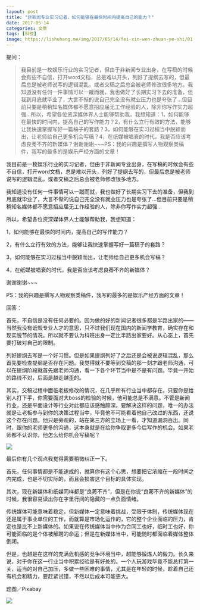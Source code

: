 ```yaml
---
layout: post
title: "非新闻专业实习记者，如何能够在最快时间内提高自己的能力？"
date: 2017-05-14
categories: 文章
tags: [科技]
image: https://lishuhang.me/img/2017/05/14/fei-xin-wen-zhuan-ye-shi/01.jpg
---
```


提问：

> 我目前是一枚娱乐行业的实习记者，但由于非新闻专业出身，在写稿的时候会有些不自信，打开word文档，总是难以开头，列好了提纲去写的，但最后总是被老师说写的逻辑混乱，或者交稿之后总会被老师修改很多地方。我知道没有任何一件事情可以一蹴而就，我也做好了长期实习下去的准备，但我到月底就毕业了，大言不惭的说自己完全没有就业压力也是夸张了…但目前只要是稍稍知名媒体都不愿意招应届无工作经验的人，除非你写作实力超强…所以，希望各位资深媒体界人士能够帮助我，我想知道：1，如何能够在最快的时间内，提高自己的写作能力？2，有什么立行有效的方法，能够让我快速掌握写好一篇稿子的套路？3，如何能够在实习过程当中脱颖而出，让老师给自己更多机会写稿？4，在纸媒被唱衰的时代，我是否应该考虑良莠不齐的新媒体？谢谢谢谢~~~PS：我的兴趣是撰写人物观察类稿件，我写的最多的是娱乐产经方面的文章！

我目前是一枚娱乐行业的实习记者，但由于非新闻专业出身，在写稿的时候会有些不自信，打开word文档，总是难以开头，列好了提纲去写的，但最后总是被老师说写的逻辑混乱，或者交稿之后总会被老师修改很多地方。

我知道没有任何一件事情可以一蹴而就，我也做好了长期实习下去的准备，但我到月底就毕业了，大言不惭的说自己完全没有就业压力也是夸张了…但目前只要是稍稍知名媒体都不愿意招应届无工作经验的人，除非你写作实力超强…

所以，希望各位资深媒体界人士能够帮助我，我想知道：

1，如何能够在最快的时间内，提高自己的写作能力？

2，有什么立行有效的方法，能够让我快速掌握写好一篇稿子的套路？

3，如何能够在实习过程当中脱颖而出，让老师给自己更多机会写稿？

4，在纸媒被唱衰的时代，我是否应该考虑良莠不齐的新媒体？

谢谢谢谢~~~

PS：我的兴趣是撰写人物观察类稿件，我写的最多的是娱乐产经方面的文章！

回答：

首先，不自信是没有任何必要的。因为做的好的新闻记者很多都是半路出家的——当然我没有诋毁专业人才的意思，只不过我们现在国内的新闻学教育，确实存在和现实脱节的情况。所以就不要认为科班出身一定比半路出家要好。从心态上，首先要打破对自己的限制。

列好提纲去写是一个好习惯。但是如果提纲列好了之后还是会被说逻辑混乱，那么首先要检查提纲是否存在问题。我觉得就不要等到交稿的那一刻才跟老师沟通，可以在提纲阶段就首先跟老师沟通，看一下各个环节当中是不是有问题。毕竟一开始的路线不对，后面是越走越歪的。

其实，交稿过程中面临老板修改的情况，在几乎所有行业当中都存在。只要你是给别人打下手，你需要面对大boss的检验的时候，他可能总是不满意。不管是新闻行业，还是平面设计等行业对此都应该感触颇深。要解决这样的问题，唯一的办法就是让老板参与到你的决策过程当中，毕竟他不可能看着他自己改过的东西，还说这个存在问题。他只是旁观的，站在第三方的立场上一看，才知道漏洞百出。同时，跟你的老师更多的沟通，这本身就是在给你争取更多今后写作的机会。如果老师都不认识你，他怎么给你机会写稿呢？

![](http://mmbiz.qpic.cn/mmbiz_jpg/AdRKyBVLoHKu4WWIjtC0Myv1sNOnOPwpswFv8NOoHpft87mGPlhKALo1oGMMtDeYVl3XE65XOpm5JI6zTqlhVw/0?wx_fmt=jpeg)

最后你有几个观点我觉得需要稍微纠正一下。

首先，任何事情都是不能速成的，就算你有这个心思，想要把它浓缩在一段时间之内完成，也是不切实际的，而且会损害这个目标的具体实现。

其次，现在新媒体和纸媒同样都是“良莠不齐”，但是在你说“良莠不齐的新媒体”的时候，我很容易读出你在字里行间的隐藏的一点负面情绪。

传统媒体可能意味着稳定，但新媒体一定意味着挑战，受限于体制，传统媒体现在还是属于事业单位的工作，而就算是市场化运作的，它的整个企业面临的压力，肯定也是比不上新媒体的。如果说在传统媒体当中作为合同工也好，临时工也好，你可能面临的是个体被解聘的命运；但是在新媒体当中，可能随时都面临着媒体整体倒闭。

但是，也越是在这样的充满危机感的竞争环境当中，越能够锻炼人的毅力。长久来说，对于你在这一行业当中积累经验是有好处的。一个人玩游戏毕竟不能总打第一关，适当的对自己加压，多做一些困难的事情，尤其是在年轻的时候，趁着自己还有机会和精力，要赶紧试错，不然以后成本可能更大。

题图／Pixabay

![](https://lishuhang.me/img/2017/05/14/fei-xin-wen-zhuan-ye-shi/01.jpg)